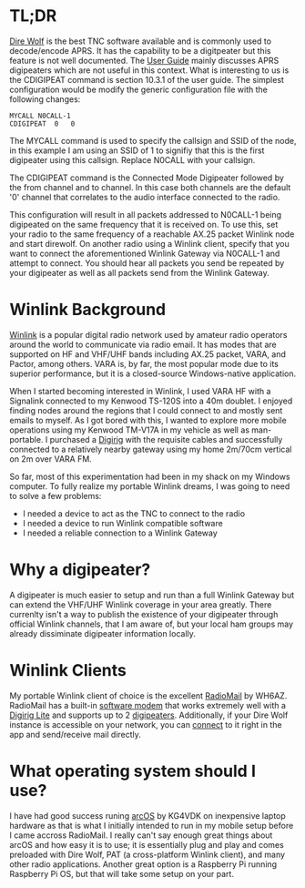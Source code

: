 # TL;DR
[Dire Wolf](https://github.com/wb2osz/direwolf) is the best TNC software available and is commonly used to decode/encode APRS. It has the capability to be a digitpeater but this feature is not well documented. The [User Guide](https://github.com/wb2osz/direwolf/blob/dev/doc/User-Guide.pdf) mainly discusses APRS digipeaters which are not useful in this context. What is interesting to us is the CDIGIPEAT command is section 10.3.1 of the user guide. The simplest configuration would be modify the generic configuration file with the following changes:
```
MYCALL N0CALL-1
CDIGIPEAT  0   0
```
The MYCALL command is used to specify the callsign and SSID of the node, in this example I am using an SSID of 1 to signifiy that this is the first digipeater using this callsign. Replace N0CALL with your callsign.

The CDIGIPEAT command is the Connected Mode Digipeater followed by the from channel and to channel. In this case both channels are the default '0' channel that correlates to the audio interface connected to the radio.

This configuration will result in all packets addressed to N0CALL-1 being digipeated on the same frequency that it is received on. To use this, set your radio to the same frequency of a reachable AX.25 packet Winlink node and start direwolf. On another radio using a Winlink client, specify that you want to connect the aforementioned Winlink Gateway via N0CALL-1 and attempt to connect. You should hear all packets you send be repeated by your digipeater as well as all packets send from the Winlink Gateway.

# Winlink Background
[Winlink](https://winlink.org/) is a popular digital radio network used by amateur radio operators around the world to communicate via radio email. It has modes that are supported on HF and VHF/UHF bands including AX.25 packet, VARA, and Pactor, among others. VARA is, by far, the most popular mode due to its superior performance, but it is a closed-source Windows-native application.

When I started becoming interested in Winlink, I used VARA HF with a Signalink connected to my Kenwood TS-120S into a 40m doublet. I enjoyed finding nodes around the regions that I could connect to and mostly sent emails to myself. As I got bored with this, I wanted to explore more mobile operations using my Kenwood TM-V17A in my vehicle as well as man-portable. I purchased a [Digirig](https://digirig.net/) with the requisite cables and successfully connected to a relatively nearby gateway using my home 2m/70cm vertical on 2m over VARA FM. 

So far, most of this experimentation had been in my shack on my Windows computer. To fully realize my portable Winlink dreams, I was going to need to solve a few problems:
- I needed a device to act as the TNC to connect to the radio
- I needed a device to run Winlink compatible software
- I needed a reliable connection to a Winlink Gateway

# Why a digipeater?
A digipeater is much easier to setup and run than a full Winlink Gateway but can extend the VHF/UHF Winlink coverage in your area greatly. There currenlty isn't a way to publish the existence of your digipeater through official Winlink channels, that I am aware of, but your local ham groups may already dissiminate digipeater information locally. 

# Winlink Clients
My portable Winlink client of choice is the excellent [RadioMail](https://radiomail.app/) by WH6AZ. RadioMail has a built-in [software modem](https://radiomail.app/help/packet#softmodem) that works extremely well with a [Digirig Lite](https://digirig.net/digirig-lite-setup-manual/) and supports up to 2 [digipeaters](https://radiomail.app/help/packet#digipeater). Additionally, if your Dire Wolf instance is accessible on your network, you can [connect](https://radiomail.app/help/packet#direwolf) to it right in the app and send/receive mail directly.

# What operating system should I use?
I have had good success runing [arcOS](https://arcos-linux.com/) by KG4VDK on inexpensive laptop hardware as that is what I initially intended to run in my mobile setup before I came accross RadioMail. I really can't say enough great things about arcOS and how easy it is to use; it is essentially plug and play and comes preloaded with Dire Wolf, PAT (a cross-platform Winlink client), and many other radio applications. Another great option is a Raspberry Pi running Raspberry Pi OS, but that will take some setup on your part.